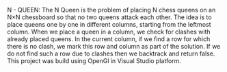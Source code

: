 N - QUEEN:
The N Queen is the problem of placing N chess queens on an N×N chessboard so that no two queens attack each other.
The idea is to place queens one by one in different columns, starting from the leftmost column.
When we place a queen in a column, we check for clashes with already placed queens.
In the current column, if we find a row for which there is no clash, we mark this row and column as part of the solution. 
If we do not find such a row due to clashes then we backtrack and return false.
This project was build using OpenGl in Visual Studio platform.


